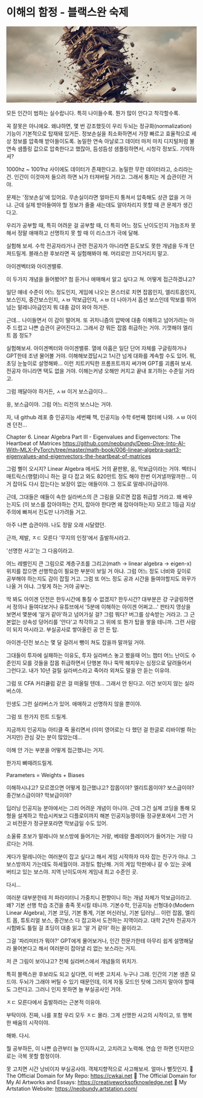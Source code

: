 # 이해의 함정 - 블랙스완 숙제 

![img_34.png](..%2Fimages%2Fimg_34.png)

모든 인간이 범하는 실수랍니다. 특히 나이들수록. 뭔가 많이 안다고 착각할수록.

꼭 잘못은 아니에요. 왜냐하면, 몇 번 강조했듯이 우리 두뇌는 정규화(normalization) 기능이 기본적으로 탑재돼 있거든. 정보손실을 최소화하면서 가장 빠르고 효율적으로 세상 정보를 압축해 받아들이도록. 농밀한 연속 아날로그 데이터 마저 마치 디지털처럼 불연속 샘플링 값으로 압축한다고 했잖아, 듬성듬성 샘플링하면서, 시청각 정보도. 기억하셔? 

1000hz ~ 1001hz 사이에도 데이터가 존재한다고. 농밀한 무한 데이터라고, 소리라는 건. 인간이 이것마저 들으려 하면 뇌가 터져버릴 거라고. 그래서 퉁치는 게 습관이란 거야. 

문제는 '정보손실'에 있어요. 무손실이라면 얼마든지 퉁쳐서 압축해도 상관 없을 거 아냐. 근데 실제 받아들여야 할 정보가 줄줄 새는데도 알아차리지 못할 때 큰 문제가 생긴다고.

우리가 공부할 때, 특히 어려운 걸 공부할 때, 더 특히 어느 정도 난이도인지 가늠조차 못해서 정말 애매하고 선명하지 못 할 때 이 리스크가 극에 달해.

실험해 보셔. 수학 전공자라거나 관련 전공자가 아니라면 듣도보도 못한 개념을 두개 던져드릴게. 블래스완 후보라면 꼭 실험해봐야 해. 머리로만 끄덕거리지 말고.

아이겐벡터와 아이겐밸류. 

이 두가지 개념을 들어봤어? 첨 듣거나 애매해서 알고 싶다고 쳐. 어떻게 접근하겠냐고?

일단 얘네 수준이 어느 정도인지, 게임에 나오는 몬스터로 치면 잡몹인지, 엘리트몹인지, 보스인지, 중간보스인지, ㅅㅂ 막보급인지, ㅅㅂ 더 나아가서 옵션 보스인데 막보를 뛰어넘는 말레니아급인지 뭐 대충 감이 와야 하거든.

근데... 나이들면서 이 감이 떨어져. 또 귀차니즘의 압박에 대충 이해하고 넘어가려는 아주 드럽고 나쁜 습관이 굳어진다고. 그래서 걍 뭐든 잡몹 취급하는 거야. 기껏해야 엘리트 몹 정도?

실험해보셔. 아이겐벡터와 아이겐밸류. 열에 아홉은 일단 단어 자체를 구글링하거나 GPT한테 조낸 물어볼 거야. 이해해보겠답시고 1시간 넘게 대화를 계속할 수도 있어. 뭐, 초딩 눈높이로 설명해봐... 이런 치트키틱한 프롬프트까지 써가며 GPT를 괴롭혀 보셔. 전공자 아니라면 택도 없을 거야. 이해는커녕 오해만 커지고 끝내 포기하는 수준일 거라고.

그럼 깨달아야 하거든, ㅅㅂ 이거 보스급이다... 

응, 보스급이야. 그럼 어느 리전의 보스냐는 거야. 

자, 내 github 레포 중 인공지능 세번째 책, 인공지능 수학 6번째 챕터에 나와. ㅅㅂ 아이겐 던전... 

Chapter 6. Linear Algebra Part III - Eigenvalues and Eigenvectors: The Heartbeat of Matrices
https://github.com/neobundy/Deep-Dive-Into-AI-With-MLX-PyTorch/tree/master/math-book/006-linear-algebra-part3-eigenvalues-and-eigenvectors-the-heartbeat-of-matrices

그럼 삘이 오시지? Linear Algebra 에서도 거의 끝판왕, 응, 막보급이라는 거야. 벡터니 매트릭스(행렬)이니 하는 걸 다 잡고 와도 820만트 정도 해야 한번 이겨낼까말까한... 이거 잡아도 다시 잡는다는 보장이 없는 애들이야. 그 정도로 말레니아급이야.

근데, 그대들은 얘들이 속한 실라버스의 큰 그림을 모르면 잡몹 취급할 거라고. 왜 배우는지도 (이 보스를 잡아야하는 건지, 잡아야 한다면 왜 잡아야하는지) 모르고 1등급 지상주의에 빠져서 진도만 나가려들 거고.

아주 나쁜 습관이야. 나도 정말 오래 시달렸던.

근까, 제발, ㅈㄷ 모른다 '무지의 인정'에서 출발하시라고.

'선명한 사고'는 그 다음이라고.

어느 레벨인지 큰 그림으로 계층구조를 그리고(math -> linear algebra -> eigen-x)  위치를 잡으면 선행학습이 필요한 부분이 보일 거 아냐. 그럼 어느 정도 너비와 깊이로 공부해야 하는지도 감이 잡힐 거고. 그럼 또 어느 정도 공과 시간을 들여야할지도 와꾸가 나올 거 아냐. 그렇게 하는 거야 공부는.

딱 봐도 아이겐 던전은 한두시간에 퉁칠 수 없겠지? 한두시간? 대부분은 걍 구글링하면서 정의나 들여다보거나 유튜브에서 '5분에 이해하는 아이겐 어쩌고...' 판타지 영상을 보면서 몇분에 '알거 같아'하고 넘어가실 걸? 그럼 뭐다? 버그를 상속받는 거라고. 그 근본없는 상속성 덩어리를 '안다'고 착각하고 그 위에 또 뭔가 탑을 쌓을 테니까. 그런 사람이 되지 마시라고. 부실공사로 쌓아올린 공 안 든 탑.

아이겐-던전 보스는 몇 달 걸려서 뺑이 쳐도 잡을까 말까일 거야.

그대들이 투자에 실패하는 이유도, 투자 실라버스 놓고 봤을때 어느 챕터 어느 난이도 수준인지 모를 것들을 잡몹 취급하면서 단행본 하나 뚝딱 해치우는 심정으로 달려들어서 그런다고. 내가 10년 걸릴 실라버스라고 죽어라 외쳐도 말을 안 듣는 이유야.

그럼 또 CFA 커리큘럼 같은 걸 떠올릴 텐데... 그래서 안 된다고. 이건 보이지 않는 실라버스야. 

인생도 그런 실라버스가 있어. 애매하고 선명하지 않을 뿐이야. 

그럼 또 한가지 힌트 드릴게.

지금까지 인공지능 아티클 죽 올리면서 (이미 영어로는 다 했던 걸 한글로 리바이벌 하는 거지만) 관심 갖는 분이 많았는데...

이해 안 가는 부분을 어떻게 접근했냐는 거지.

한가지 뼈때려드릴게.

Parameters = Weights + Biases

이해하시냐고? 모르겠으면 어떻게 접근했냐고? 잡몹이야? 엘리트몹이야? 보스급이야? 중간보스급이야? 막보급이야?

딥러닝 인공지능 분야에서는 그리 어려운 개념이 아니야. 근데 그건 실제 코딩을 통해 모형을 설계하고 학습시켜보고 디플로이까지 해본 인공지능쟁이들 정규분포에서 그런 거고 비전문가 정규분포라면 막보급일 수도 있어.

소울류 초보가 말레니아 보스방에 들어가는 거랑, 베테랑 플레이어가 들어가는 거랑 다르다는 거야.

게다가 말레니아는 여러분이 잡고 싶다고 해서 게임 시작하자 마자 잡는 친구가 아냐. 그 보스방까지 가는데도 하세월이야. 과정도 험난해. 거의 게임 막판에나 갈 수 있는 곳에 버티고 있는 보스야. 지역 난이도마저 게임내 최고 수준인 곳.

다시...

여러분 대부분한테 저 파라미터니 가중치니 편향이니 하는 개념 자체가 막보급이라고. 왜? 기본 선행 학습 조건을 충족 못시킬 테니까. 기본수학, 인공지능 선형대수(Modern Linear Algebra), 기본 코딩, 기본 통계, 기본 머신러닝, 기본 딥러닝... 이런 잡몹, 엘리트 몹, 튜토리얼 보스, 중간보스 다 잡고와서 도전하는 지역이라고. 대학 2년차 전공자가 시험봐도 틀릴 걸 초딩이 대충 읽고 '알 거 같아' 하는 꼴이라고.

그걸 '파리미터가 뭐야?' GPT에게 물어보거나, 인간 전문가한테 아무리 쉽게 설명해달라 물어본다고 해서 여러분이 잡아낼 리 없는 보스라는 거지.

저 큰 그림이 보이냐고? 전체 실라버스에서 개념들의 위치가.

특히 블랙스완 후보라도 되고 싶다면, 이 버릇 고치셔. 누구나 그래. 인간의 기본 생존 모드야. 두뇌가 그래야 버틸 수 있기 때문인데, 이게 자동 모드인 탓에 그러지 말아야 할때도 그런다고. 그러니 인지 못하면 늘 부실공사인 거야. 

ㅈㄷ 모른다에서 출발하라는 근본적 이유야.

부탁이야. 진짜, 나를 포함 우리 모두 ㅈㄷ 몰라. 그게 선명한 사고의 시작이고, 또 행복한 배움의 시작이야.

해봐. 다시. 

뭘 공부하든, 이 나쁜 습관부터 늘 인지하시고, 고치려고 노력해. 연습 안 하면 인지만으로는 극복 못할 함정이야. 

못 고치면 시간 낭비이자 부실공사야. 객체지향적으로 사고해보셔. 얼마나 뻘짓인지.
🔗 The Official Domain for My Repo: https://cwkai.net
🔗 The Official Domain for My AI Artworks and Essays: https://creativeworksofknowledge.net
🔗 My Artstation Website: https://neobundy.artstation.com/